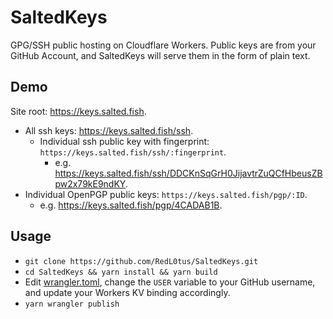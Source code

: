 SaltedKeys
==========

GPG/SSH public hosting on Cloudflare Workers.
Public keys are from your GitHub Account, and SaltedKeys will serve them in the form of plain text.

Demo
----

Site root: <https://keys.salted.fish>.

 - All ssh keys: <https://keys.salted.fish/ssh>.
    - Individual ssh public key with fingerprint: `https://keys.salted.fish/ssh/:fingerprint`.
      - e.g. <https://keys.salted.fish/ssh/DDCKnSqGrH0JijavtrZuQCfHbeusZBpw2x79kE9ndKY>.
 - Individual OpenPGP public keys: `https://keys.salted.fish/pgp/:ID`.
   - e.g. <https://keys.salted.fish/pgp/4CADAB1B>.

Usage
-----

 - `git clone https://github.com/RedL0tus/SaltedKeys.git`
 - `cd SaltedKeys && yarn install && yarn build`
 - Edit [wrangler.toml](./wrangler.toml), change the `USER` variable to your GitHub username, and update your Workers KV binding accordingly.
 - `yarn wrangler publish`
